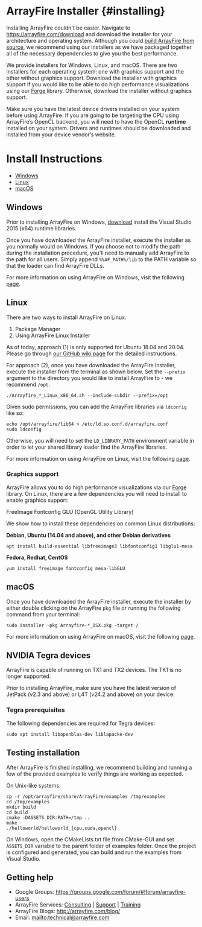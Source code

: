 # ArrayFire Installer {#installing}

Installing ArrayFire couldn't be easier. Navigate to
https://arrayfire.com/download and download the installer for your architecture
and operating system. Although you could [build ArrayFire from
source](https://github.com/arrayfire/arrayfire), we recommend using our
installers as we have packaged together all of the necessary dependencies to
give you the best performance.

We provide installers for Windows, Linux, and macOS. There are two installers
for each operating system: one with graphics support and the other without
graphics support. Download the installer with graphics support if you would like
to be able to do high performance visualizations using our
[Forge](https://github.com/arrayfire/forge) library. Otherwise, download the
installer without graphics support.

Make sure you have the latest device drivers installed on your system before
using ArrayFire. If you are going to be targeting the CPU using ArrayFire’s
OpenCL backend, you will need to have the OpenCL **runtime** installed on your
system. Drivers and runtimes should be downloaded and installed from your device
vendor’s website.

# Install Instructions

* [Windows](#Windows)
* [Linux](#Linux)
* [macOS](#macOS)

## <a name="Windows"></a> Windows

Prior to installing ArrayFire on Windows,
[download](https://www.microsoft.com/en-in/download/details.aspx?id=48145)
install the Visual Studio 2015 (x64) runtime libraries.

Once you have downloaded the ArrayFire installer, execute the installer as you
normally would on Windows. If you choose not to modify the path during the
installation procedure, you'll need to manually add ArrayFire to the path for
all users. Simply append `%%AF_PATH%/lib` to the PATH variable so that the loader
can find ArrayFire DLLs.

For more information on using ArrayFire on Windows, visit the following
[page](http://arrayfire.org/docs/using_on_windows.htm).

## <a name="Linux"></a> Linux

There are two ways to install ArrayFire on Linux.
1. Package Manager
2. Using ArrayFire Linux Installer

As of today, approach (1) is only supported for Ubuntu 18.04 and 20.04. Please go
through [our GitHub wiki page](https://github.com/arrayfire/arrayfire/wiki/Install-ArrayFire-From-Linux-Package-Managers)
for the detailed instructions.

For approach (2), once you have downloaded the ArrayFire installer, execute the
installer from the terminal as shown below. Set the `--prefix` argument to the
directory you would like to install ArrayFire to - we recommend `/opt`.

    ./Arrayfire_*_Linux_x86_64.sh --include-subdir --prefix=/opt

Given sudo permissions, you can add the ArrayFire libraries via `ldconfig` like
so:

    echo /opt/arrayfire/lib64 > /etc/ld.so.conf.d/arrayfire.conf
    sudo ldconfig

Otherwise, you will need to set the `LD_LIBRARY_PATH` environment variable in
order to let your shared library loader find the ArrayFire libraries.

For more information on using ArrayFire on Linux, visit the following
[page](http://arrayfire.org/docs/using_on_linux.htm).

### Graphics support

ArrayFire allows you to do high performance visualizations via our
[Forge](https://github.com/arrayfire/forge) library. On Linux, there are a few
dependencies you will need to install to enable graphics support:

FreeImage
Fontconfig
GLU (OpenGL Utility Library)

We show how to install these dependencies on common Linux distributions:

__Debian, Ubuntu (14.04 and above), and other Debian derivatives__

    apt install build-essential libfreeimage3 libfontconfig1 libglu1-mesa

__Fedora, Redhat, CentOS__

    yum install freeimage fontconfig mesa-libGLU


## <a name="macOS"></a> macOS

Once you have downloaded the ArrayFire installer, execute the installer by
either double clicking on the ArrayFire `pkg` file or running the following
command from your terminal:

    sudo installer -pkg Arrayfire-*_OSX.pkg -target /

For more information on using ArrayFire on macOS, visit the following
[page](http://arrayfire.org/docs/using_on_osx.htm).

## NVIDIA Tegra devices

ArrayFire is capable of running on TX1 and TX2 devices. The TK1 is no longer
supported.

Prior to installing ArrayFire, make sure you have the latest version of JetPack
(v2.3 and above) or L4T (v24.2 and above) on your device.

### Tegra prerequisites

The following dependencies are required for Tegra devices:

    sudo apt install libopenblas-dev liblapacke-dev

## Testing installation

After ArrayFire is finished installing, we recommend building and running a few
of the provided examples to verify things are working as expected.

On Unix-like systems:

    cp -r /opt/arrayfire/share/ArrayFire/examples /tmp/examples
    cd /tmp/examples
    mkdir build
    cd build
    cmake -DASSETS_DIR:PATH=/tmp ..
    make
    ./helloworld/helloworld_{cpu,cuda,opencl}

On Windows, open the CMakeLists.txt file from CMake-GUI and set `ASSETS_DIR`
variable to the parent folder of examples folder. Once the project is configured
and generated, you can build and run the examples from Visual Studio.

## <a name="GettingHelp"></a> Getting help

* Google Groups: https://groups.google.com/forum/#!forum/arrayfire-users
* ArrayFire Services:  [Consulting](https://arrayfire.com/consulting/)  |  [Support](https://arrayfire.com/support/)   |  [Training](https://arrayfire.com/training/)
* ArrayFire Blogs: http://arrayfire.com/blog/
* Email: <mailto:technical@arrayfire.com>
